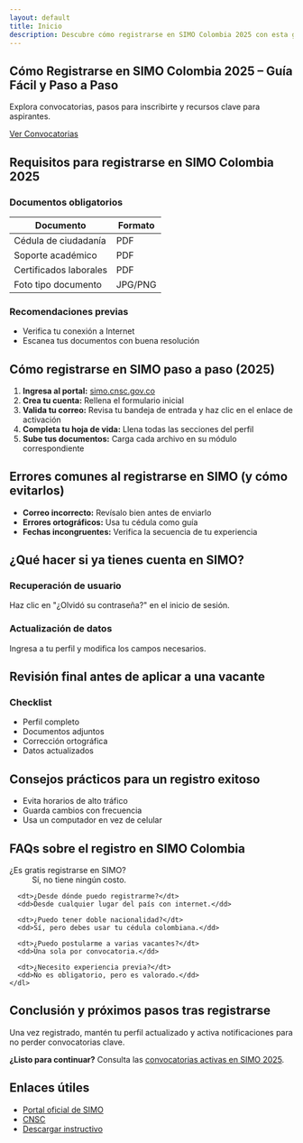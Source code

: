 ```yaml
---
layout: default
title: Inicio
description: Descubre cómo registrarse en SIMO Colombia 2025 con esta guía paso a paso. Incluye requisitos, capturas reales, errores comunes y consejos clave para tu postulación.
---
```


<section class="hero">
  <h1>Cómo Registrarse en SIMO Colombia 2025 – Guía Fácil y Paso a Paso</h1>
  <p>Explora convocatorias, pasos para inscribirte y recursos clave para aspirantes.</p>
  <a href="#convocatorias" class="btn">Ver Convocatorias</a>
</section>

  <section>
    <h2>Requisitos para registrarse en SIMO Colombia 2025</h2>
    <h3>Documentos obligatorios</h3>
    <table>
      <thead>
        <tr><th>Documento</th><th>Formato</th></tr>
      </thead>
      <tbody>
        <tr><td>Cédula de ciudadanía</td><td>PDF</td></tr>
        <tr><td>Soporte académico</td><td>PDF</td></tr>
        <tr><td>Certificados laborales</td><td>PDF</td></tr>
        <tr><td>Foto tipo documento</td><td>JPG/PNG</td></tr>
      </tbody>
    </table>
    <h3>Recomendaciones previas</h3>
    <ul>
      <li>Verifica tu conexión a Internet</li>
      <li>Escanea tus documentos con buena resolución</li>
    </ul>
  </section>

  <section>
    <h2>Cómo registrarse en SIMO paso a paso (2025)</h2>
    <ol>
      <li><strong>Ingresa al portal:</strong> <a href="https://simo.cnsc.gov.co" target="_blank">simo.cnsc.gov.co</a></li>
      <li><strong>Crea tu cuenta:</strong> Rellena el formulario inicial</li>
      <li><strong>Valida tu correo:</strong> Revisa tu bandeja de entrada y haz clic en el enlace de activación</li>
      <li><strong>Completa tu hoja de vida:</strong> Llena todas las secciones del perfil</li>
      <li><strong>Sube tus documentos:</strong> Carga cada archivo en su módulo correspondiente</li>
    </ol>
  </section>

  <section>
    <h2>Errores comunes al registrarse en SIMO (y cómo evitarlos)</h2>
    <ul>
      <li><strong>Correo incorrecto:</strong> Revísalo bien antes de enviarlo</li>
      <li><strong>Errores ortográficos:</strong> Usa tu cédula como guía</li>
      <li><strong>Fechas incongruentes:</strong> Verifica la secuencia de tu experiencia</li>
    </ul>
  </section>

  <section>
    <h2>¿Qué hacer si ya tienes cuenta en SIMO?</h2>
    <h3>Recuperación de usuario</h3>
    <p>Haz clic en "¿Olvidó su contraseña?" en el inicio de sesión.</p>
    <h3>Actualización de datos</h3>
    <p>Ingresa a tu perfil y modifica los campos necesarios.</p>
  </section>

  <section>
    <h2>Revisión final antes de aplicar a una vacante</h2>
    <h3>Checklist</h3>
    <ul>
      <li>Perfil completo</li>
      <li>Documentos adjuntos</li>
      <li>Corrección ortográfica</li>
      <li>Datos actualizados</li>
    </ul>
  </section>

  <section>
    <h2>Consejos prácticos para un registro exitoso</h2>
    <ul>
      <li>Evita horarios de alto tráfico</li>
      <li>Guarda cambios con frecuencia</li>
      <li>Usa un computador en vez de celular</li>
    </ul>
  </section>

  <section>
    <h2>FAQs sobre el registro en SIMO Colombia</h2>
    <dl>
      <dt>¿Es gratis registrarse en SIMO?</dt>
      <dd>Sí, no tiene ningún costo.</dd>

      <dt>¿Desde dónde puedo registrarme?</dt>
      <dd>Desde cualquier lugar del país con internet.</dd>

      <dt>¿Puedo tener doble nacionalidad?</dt>
      <dd>Sí, pero debes usar tu cédula colombiana.</dd>

      <dt>¿Puedo postularme a varias vacantes?</dt>
      <dd>Una sola por convocatoria.</dd>

      <dt>¿Necesito experiencia previa?</dt>
      <dd>No es obligatorio, pero es valorado.</dd>
    </dl>

  </section>

  <section>
    <h2>Conclusión y próximos pasos tras registrarse</h2>
    <p>Una vez registrado, mantén tu perfil actualizado y activa notificaciones para no perder convocatorias clave.</p>
    <p><strong>¿Listo para continuar?</strong> Consulta las <a href="#">convocatorias activas en SIMO 2025</a>.</p>
  </section>

<section id="enlaces">
  <h2>Enlaces útiles</h2>
  <ul>
    <li><a href="https://simo.cnsc.gov.co/" target="_blank">Portal oficial de SIMO</a></li>
    <li><a href="https://www.cnsc.gov.co/" target="_blank">CNSC</a></li>
    <li><a href="#">Descargar instructivo</a></li>
  </ul>
</section>
